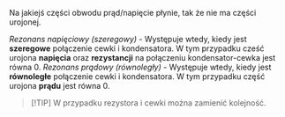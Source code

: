 Na jakiejś części obwodu prąd/napięcie płynie, tak że nie ma części urojonej.

*Rezonans napięciowy (szeregowy)* - Występuje wtedy, kiedy jest **szeregowe** połączenie cewki i kondensatora. W tym przypadku cześć urojona **napięcia** oraz **rezystancji** na połączeniu kondensator-cewka jest równa $0$.
*Rezonans prądowy (równoległy)* - Występuje wtedy, kiedy jest **równoległe** połączenie cewki i kondensatora. W tym przypadku część urojona **prądu** jest równa $0$.

> [!TIP] W przypadku rezystora i cewki można zamienić kolejność.
